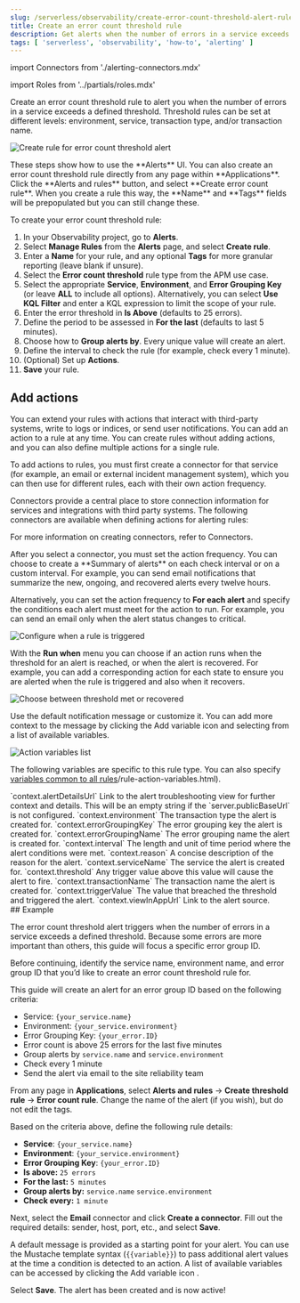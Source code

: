 ```yaml
---
slug: /serverless/observability/create-error-count-threshold-alert-rule
title: Create an error count threshold rule
description: Get alerts when the number of errors in a service exceeds a defined threshold.
tags: [ 'serverless', 'observability', 'how-to', 'alerting' ]
---
```


<p><DocBadge template="technical preview" /></p>

import Connectors from './alerting-connectors.mdx'

import Roles from '../partials/roles.mdx'

<Roles role="Editor" goal="create error count threshold rules" />

Create an error count threshold rule to alert you when the number of errors in a service exceeds a defined threshold. Threshold rules can be set at different levels: environment, service, transaction type, and/or transaction name.

![Create rule for error count threshold alert](../images/alerts-create-rule-error-count.png)

<DocCallOut title="Tip">
These steps show how to use the **Alerts** UI.
You can also create an error count threshold rule directly from any page within **Applications**. Click the **Alerts and rules** button, and select **Create error count rule**. When you create a rule this way, the **Name** and **Tags** fields will be prepopulated but you can still change these.
</DocCallOut>

To create your error count threshold rule:

1. In your Observability project, go to **Alerts**.
1. Select **Manage Rules** from the **Alerts** page, and select **Create rule**.
1. Enter a **Name** for your rule, and any optional **Tags** for more granular reporting (leave blank if unsure).
1. Select the **Error count threshold** rule type from the APM use case.
1. Select the appropriate **Service**, **Environment**, and **Error Grouping Key** (or leave **ALL** to include all options). Alternatively, you can select **Use KQL Filter** and enter a KQL expression to limit the scope of your rule.
1. Enter the error threshold in **Is Above** (defaults to 25 errors).
1. Define the period to be assessed in **For the last** (defaults to last 5 minutes).
1. Choose how to **Group alerts by**. Every unique value will create an alert.
1. Define the interval to check the rule (for example, check every 1 minute).
1. (Optional) Set up **Actions**.
1. **Save** your rule.

## Add actions

You can extend your rules with actions that interact with third-party systems, write to logs or indices, or send user notifications. You can add an action to a rule at any time. You can create rules without adding actions, and you can also define multiple actions for a single rule.

To add actions to rules, you must first create a connector for that service (for example, an email or external incident management system), which you can then use for different rules, each with their own action frequency.

<DocAccordion buttonContent="Connector types">
Connectors provide a central place to store connection information for services and integrations with third party systems.
The following connectors are available when defining actions for alerting rules:

<Connectors />

For more information on creating connectors, refer to <DocLink slug="/serverless/action-connectors">Connectors</DocLink>.

</DocAccordion>

<DocAccordion buttonContent="Action frequency">
After you select a connector, you must set the action frequency. You can choose to create a **Summary of alerts** on each check interval or on a custom interval. For example, you can send email notifications that summarize the new, ongoing, and recovered alerts every twelve hours.

Alternatively, you can set the action frequency to **For each alert** and specify the conditions each alert must meet for the action to run. For example, you can send an email only when the alert status changes to critical.

![Configure when a rule is triggered](../images/alert-action-frequency.png)

With the **Run when** menu you can choose if an action runs when the threshold for an alert is reached, or when the alert is recovered. For example, you can add a corresponding action for each state to ensure you are alerted when the rule is triggered and also when it recovers.

![Choose between threshold met or recovered](../images/alert-apm-action-frequency-recovered.png)

</DocAccordion>

<DocAccordion buttonContent="Action variables">
Use the default notification message or customize it.
You can add more context to the message by clicking the Add variable icon <DocIcon type="indexOpen" title="Add variable" /> and selecting from a list of available variables.

![Action variables list](../images/action-variables-popup.png)

The following variables are specific to this rule type.
You can also specify [variables common to all rules](http://example.co)/rule-action-variables.html).

<DocDefList>
    <DocDefTerm>`context.alertDetailsUrl`</DocDefTerm>
    <DocDefDescription>
        Link to the alert troubleshooting view for further context and details. This will be an empty string if the `server.publicBaseUrl` is not configured.
    </DocDefDescription>
    <DocDefTerm>`context.environment`</DocDefTerm>
    <DocDefDescription>
        The transaction type the alert is created for.
    </DocDefDescription>
    <DocDefTerm>`context.errorGroupingKey`</DocDefTerm>
    <DocDefDescription>
        The error grouping key the alert is created for.
    </DocDefDescription>
    <DocDefTerm>`context.errorGroupingName`</DocDefTerm>
    <DocDefDescription>
        The error grouping name the alert is created for.
    </DocDefDescription>
    <DocDefTerm>`context.interval`</DocDefTerm>
    <DocDefDescription>
        The length and unit of time period where the alert conditions were met.
    </DocDefDescription>
    <DocDefTerm>`context.reason`</DocDefTerm>
    <DocDefDescription>
        A concise description of the reason for the alert.
    </DocDefDescription>
    <DocDefTerm>`context.serviceName`</DocDefTerm>
    <DocDefDescription>
        The service the alert is created for.
    </DocDefDescription>
    <DocDefTerm>`context.threshold`</DocDefTerm>
    <DocDefDescription>
        Any trigger value above this value will cause the alert to fire.
    </DocDefDescription>
    <DocDefTerm>`context.transactionName`</DocDefTerm>
    <DocDefDescription>
        The transaction name the alert is created for.
    </DocDefDescription>
    <DocDefTerm>`context.triggerValue`</DocDefTerm>
    <DocDefDescription>
        The value that breached the threshold and triggered the alert.
    </DocDefDescription>
    <DocDefTerm>`context.viewInAppUrl`</DocDefTerm>
    <DocDefDescription>
        Link to the alert source.
    </DocDefDescription>
</DocDefList>

</DocAccordion>

<div id="create-error-count-threshold-example"></div>
## Example

The error count threshold alert triggers when the number of errors in a service exceeds a defined threshold. Because some errors are more important than others, this guide will focus a specific error group ID.

Before continuing, identify the service name, environment name, and error group ID that you’d like to create an error count threshold rule for.
<!--  The easiest way to find an error group ID is to select the service that you’re interested in and navigating to the Errors tab. // is there a Serverless equivalent?-->

This guide will create an alert for an error group ID based on the following criteria:

* Service: `{your_service.name}`
* Environment: `{your_service.environment}`
* Error Grouping Key: `{your_error.ID}`
* Error count is above 25 errors for the last five minutes
* Group alerts by `service.name` and `service.environment`
* Check every 1 minute
* Send the alert via email to the site reliability team

From any page in **Applications**, select **Alerts and rules** → **Create threshold rule** → **Error count rule**. Change the name of the alert (if you wish), but do not edit the tags.

Based on the criteria above, define the following rule details:

* **Service**: `{your_service.name}`
* **Environment**: `{your_service.environment}`
* **Error Grouping Key**: `{your_error.ID}`
* **Is above:** `25 errors`
* **For the last:** `5 minutes`
* **Group alerts by:** `service.name` `service.environment`
* **Check every:** `1 minute`

Next, select the **Email** connector and click **Create a connector**. Fill out the required details: sender, host, port, etc., and select **Save**.

A default message is provided as a starting point for your alert. You can use the Mustache template syntax (`{{variable}}`) to pass additional alert values at the time a condition is detected to an action. A list of available variables can be accessed by clicking the Add variable icon <DocIcon type="indexOpen" title="Add variable" />.

Select **Save**. The alert has been created and is now active!
